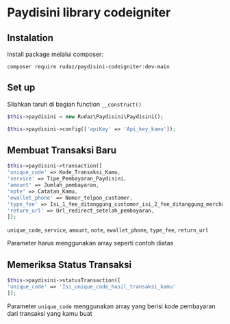 # Paydisini library codeigniter

## Instalation

Install package melalui composer:

```console
composer require rudaz/paydisini-codeigniter:dev-main
```

## Set up

Silahkan taruh di bagian function `__construct()`

```php
$this->paydisini = new Rudaz\Paydisini\Paydisini();

$this->paydisini->config(['apiKey' => 'Api_key_kamu']);
```

## Membuat Transaksi Baru

```php
$this->paydisini->transaction([
'unique_code' => Kode_Transaksi_Kamu,
'service' => Tipe_Pembayaran_Paydisini,
'amount' => Jumlah_pembayaran,
'note' => Catatan_Kamu,
'ewallet_phone' => Nomor_telpon_customer,
'type_fee' => Isi_1_fee_ditanggung_customer_isi_2_fee_ditanggung_merchant,
'return_url' => Url_redirect_setelah_pembayaran,
]);
```

`unique_code`, `service`, `amount`, `note`, `ewallet_phone`, `type_fee`, `return_url`

Parameter harus menggunakan array seperti contoh diatas

## Memeriksa Status Transaksi

```php
$this->paydisini->statusTransaction([
'unique_code' => 'Isi_unique_code_hasil_transaksi_kamu'
]);
```

Parameter `unique_code` menggunakan array yang berisi kode pembayaran dari transaksi yang kamu buat

